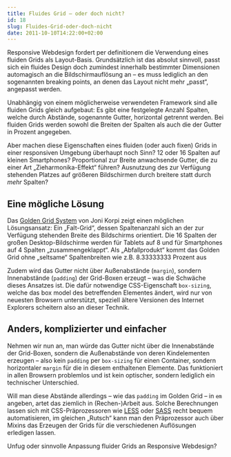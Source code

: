 ```yaml
---
title: Fluides Grid – oder doch nicht?
id: 18
slug: Fluides-Grid-oder-doch-nicht
date: 2011-10-10T14:22:00+02:00
---
```


Responsive Webdesign fordert per definitionem die Verwendung eines fluiden Grids als Layout\-Basis. Grundsätzlich ist das absolut sinnvoll, passt sich ein fluides Design doch zumindest innerhalb bestimmter Dimensionen automagisch an die Bildschirmauflösung an – es muss lediglich an den sogenannten breaking points, an denen das Layout nicht mehr „passt“, angepasst werden.

Unabhängig von einem möglicherweise verwendeten Framework sind alle fluiden Grids gleich aufgebaut: Es gibt eine festgelegte Anzahl Spalten, welche durch Abstände, sogenannte Gutter, horizontal getrennt werden. Bei fluiden Grids werden sowohl die Breiten der Spalten als auch die der Gutter in Prozent angegeben.

Aber machen diese Eigenschaften eines fluiden (oder auch fixen) Grids in einer responsiven Umgebung überhaupt noch Sinn? 12 oder 16 Spalten auf kleinen Smartphones? Proportional zur Breite anwachsende Gutter, die zu einer Art „Zieharmonika-Effekt“ führen? Ausnutzung des zur Verfügung stehenden Platzes auf größeren Bildschirmen durch breitere statt durch _mehr_ Spalten?

## Eine mögliche Lösung

Das [Golden Grid System](http://goldengridsystem.com) von Joni Korpi zeigt einen möglichen Lösungsansatz: Ein „Falt-Grid“, dessen Spaltenanzahl sich an der zur Verfügung stehenden Breite des Bildschirms orientiert. Die 16 Spalten der großen Desktop\-Bildschirme werden für Tablets auf 8 und für Smartphones auf 4 Spalten „zusammengeklappt“. Als „Abfallprodukt“ kommt das Golden Grid ohne „seltsame“ Spaltenbreiten wie z.B. 8.33333333 Prozent aus

Zudem wird das Gutter nicht über Außenabstände (`margin`), sondern Innenabstände (`padding`) der Grid\-Boxen erzeugt – was die Schwäche dieses Ansatzes ist. Die dafür notwendige CSS\-Eigenschaft `box-sizing`, welche das box model des betreffenden Elementes ändert, wird nur von neuesten Browsern unterstützt, speziell ältere Versionen des Internet Explorers scheitern also an dieser Technik.

## Anders, komplizierter und einfacher

Nehmen wir nun an, man würde das Gutter nicht über die Innenabstände der Grid\-Boxen, sondern die Außenabstände von deren Kindelementen erzeugen – also kein `padding` per `box-sizing` für einen Container, sondern horizontaler `margin` für die in diesem enthaltenen Elemente. Das funktioniert in allen Browsern problemlos und ist kein optischer, sondern lediglich ein technischer Unterschied.

Will man diese Abstände allerdings – wie das `padding` im Golden Grid – in `em` angeben, artet das ziemlich in (Rechen-)Arbeit aus. Solche Berechnungen lassen sich mit CSS-Präprozessoren wie [LESS](http://lesscss.org) oder [SASS](http://sass-lang.com) recht bequem automatisieren, im gleichen „Rutsch“ kann man den Präprozessor auch über Mixins das Erzeugen der Grids für die verschiedenen Auflösungen erledigen lassen.

Unfug oder sinnvolle Anpassung fluider Grids an Responsive Webdesign?
